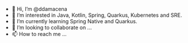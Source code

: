 - 👋 Hi, I’m @ddamacena
- 👀 I’m interested in Java, Kotlin, Spring, Quarkus, Kubernetes and SRE.
- 🌱 I’m currently learning Spring Native and Quarkus.
- 💞️ I’m looking to collaborate on ...
- 📫 How to reach me ...

<!---
ddamacena/ddamacena is a ✨ special ✨ repository because its `README.md` (this file) appears on your GitHub profile.
You can click the Preview link to take a look at your changes.
--->
